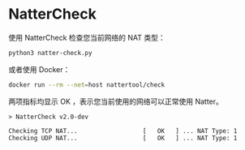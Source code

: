 # NatterCheck

使用 NatterCheck 检查您当前网络的 NAT 类型：

```bash
python3 natter-check.py
```

或者使用 Docker：

```bash
docker run --rm --net=host nattertool/check
```

两项指标均显示 OK ，表示您当前使用的网络可以正常使用 Natter。

```
> NatterCheck v2.0-dev

Checking TCP NAT...                  [   OK   ] ... NAT Type: 1
Checking UDP NAT...                  [   OK   ] ... NAT Type: 1
```
